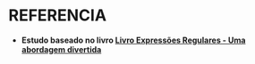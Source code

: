 # REFERENCIA

+ **Estudo baseado no livro [Livro Expressões Regulares - Uma abordagem divertida](https://www.piazinho.com.br/)**
